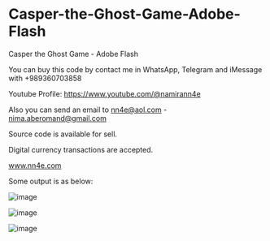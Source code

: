 # Casper-the-Ghost-Game-Adobe-Flash
Casper the Ghost Game - Adobe Flash

You can buy this code by contact me in WhatsApp, Telegram and iMessage with +989360703858

Youtube Profile: https://www.youtube.com/@namirann4e

Also you can send an email to nn4e@aol.com - nima.aberomand@gmail.com

Source code is available for sell.

Digital currency transactions are accepted.

www.nn4e.com

Some output is as below:

![image](https://github.com/user-attachments/assets/5f33a41c-b3af-453e-8a0d-62783758ff74)

![image](https://github.com/user-attachments/assets/0dd21084-25f1-4e2f-9ad6-78617375028a)

![image](https://github.com/user-attachments/assets/a2b8e956-26e9-4109-a289-cc0ba2ba478c)
